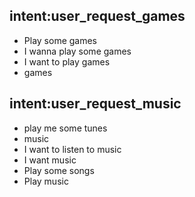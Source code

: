 ## intent:user_request_games
- Play some games
- I wanna play some games
- I want to play games
- games

## intent:user_request_music
- play me some tunes
- music
- I want to listen to music
- I want music
- Play some songs
- Play music

